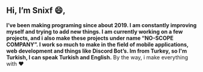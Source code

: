 ## Hi, I’m Snixf 😄,

**I’ve been making programing since about 2019. I am constantly improving myself and trying to add new things. I am currently working on a few projects, and i also make these projects under name “NO-SCOPE COMPANY”. I work so much to make in the field of mobile applications, web development and things like Discord Bot’s. Im from Turkey, so I'm Turkish, I can speak Turkish and English.**
By the way, i make everything with ❤
